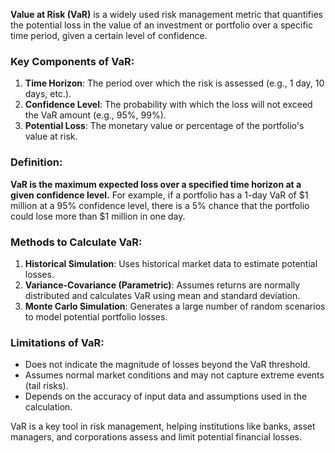**Value at Risk (VaR)** is a widely used risk management metric that quantifies the potential loss in the value of an investment or portfolio over a specific time period, given a certain level of confidence. 

### Key Components of VaR:
1. **Time Horizon**: The period over which the risk is assessed (e.g., 1 day, 10 days, etc.).
2. **Confidence Level**: The probability with which the loss will not exceed the VaR amount (e.g., 95%, 99%).
3. **Potential Loss**: The monetary value or percentage of the portfolio's value at risk.

### Definition:
**VaR is the maximum expected loss over a specified time horizon at a given confidence level.** For example, if a portfolio has a 1-day VaR of $1 million at a 95% confidence level, there is a 5% chance that the portfolio could lose more than $1 million in one day.

### Methods to Calculate VaR:
1. **Historical Simulation**: Uses historical market data to estimate potential losses.
2. **Variance-Covariance (Parametric)**: Assumes returns are normally distributed and calculates VaR using mean and standard deviation.
3. **Monte Carlo Simulation**: Generates a large number of random scenarios to model potential portfolio losses.

### Limitations of VaR:
- Does not indicate the magnitude of losses beyond the VaR threshold.
- Assumes normal market conditions and may not capture extreme events (tail risks).
- Depends on the accuracy of input data and assumptions used in the calculation.

VaR is a key tool in risk management, helping institutions like banks, asset managers, and corporations assess and limit potential financial losses.
